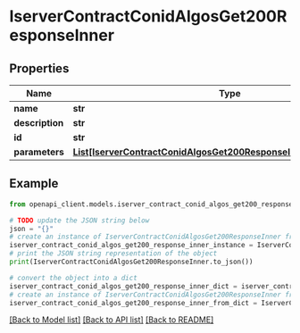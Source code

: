 # IserverContractConidAlgosGet200ResponseInner


## Properties

Name | Type | Description | Notes
------------ | ------------- | ------------- | -------------
**name** | **str** |  | [optional] 
**description** | **str** |  | [optional] 
**id** | **str** |  | [optional] 
**parameters** | [**List[IserverContractConidAlgosGet200ResponseInnerParametersInner]**](IserverContractConidAlgosGet200ResponseInnerParametersInner.md) |  | [optional] 

## Example

```python
from openapi_client.models.iserver_contract_conid_algos_get200_response_inner import IserverContractConidAlgosGet200ResponseInner

# TODO update the JSON string below
json = "{}"
# create an instance of IserverContractConidAlgosGet200ResponseInner from a JSON string
iserver_contract_conid_algos_get200_response_inner_instance = IserverContractConidAlgosGet200ResponseInner.from_json(json)
# print the JSON string representation of the object
print(IserverContractConidAlgosGet200ResponseInner.to_json())

# convert the object into a dict
iserver_contract_conid_algos_get200_response_inner_dict = iserver_contract_conid_algos_get200_response_inner_instance.to_dict()
# create an instance of IserverContractConidAlgosGet200ResponseInner from a dict
iserver_contract_conid_algos_get200_response_inner_from_dict = IserverContractConidAlgosGet200ResponseInner.from_dict(iserver_contract_conid_algos_get200_response_inner_dict)
```
[[Back to Model list]](../README.md#documentation-for-models) [[Back to API list]](../README.md#documentation-for-api-endpoints) [[Back to README]](../README.md)


